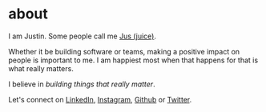 # about

I am Justin. Some people call me [Jus (juice)](https://en.wiktionary.org/wiki/jus).

Whether it be building software or teams, making a positive impact on people is important to me. I am happiest most when that happens for that is what really matters.

I believe in _building things that really matter_.

Let's connect on [LinkedIn](https://www.linkedin.com/in/justinqlaw), [Instagram](instagram.com/jusx), [Github](https://github.com/jusx) or [Twitter](https://twitter.com/jusx).

